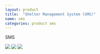 ```yaml
---
layout: product
title:  "Shelter Management System (SMS)"
name: sms
categories: product sms
---
```

SMS

<div class='image-container'>
	<img class='product-type imgs first-img' src='{{ '/assets/sms4.png' | absolute_url }}' />
	<img class='product-type imgs second-img' src='{{ '/assets/sms2.png' | absolute_url }}' />
	<img class='product-type imgs third-img' src='{{ '/assets/sms3.png' | absolute_url }}' />
</div>
